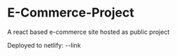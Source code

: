 # E-Commerce-Project

A react based e-commerce site hosted as public project


Deployed to netlify:
--link